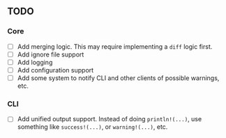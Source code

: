 ## TODO

### Core
- [ ] Add merging logic. This may require implementing a `diff` logic first.
- [ ] Add ignore file support
- [ ] Add logging
- [ ] Add configuration support
- [ ] Add some system to notify CLI and other clients of possible warnings, etc.

### CLI
- [ ] Add unified output support. Instead of doing `println!(...)`, use something like `success!(...)`, or `warning!(...)`, etc.